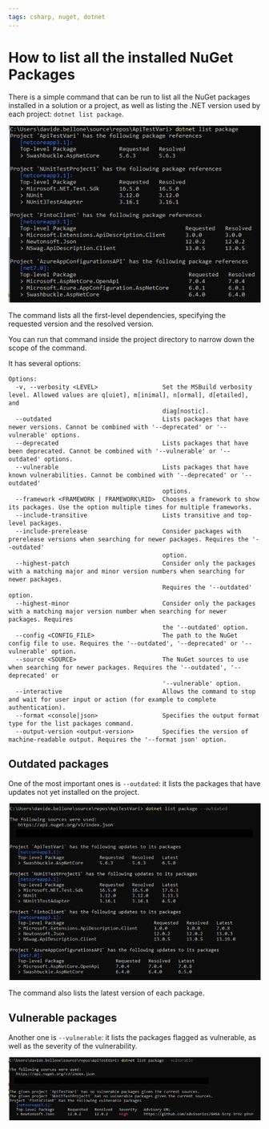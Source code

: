 ```yaml
---
tags: csharp, nuget, dotnet
---
```


# How to list all the installed NuGet Packages

There is a simple command that can be run to list all the NuGet packages installed in a solution or a project, as well as listing the .NET version used by each project: `dotnet list package`.

![NuGet packages installed across the solution](./solution-packages.png)

The command lists all the first-level dependencies, specifying the requested version and the resolved version.

You can run that command inside the project directory to narrow down the scope of the command.

It has several options:

```plaintext
Options:
  -v, --verbosity <LEVEL>                  Set the MSBuild verbosity level. Allowed values are q[uiet], m[inimal], n[ormal], d[etailed], and
                                           diag[nostic].
  --outdated                               Lists packages that have newer versions. Cannot be combined with '--deprecated' or '--vulnerable' options.
  --deprecated                             Lists packages that have been deprecated. Cannot be combined with '--vulnerable' or '--outdated' options.
  --vulnerable                             Lists packages that have known vulnerabilities. Cannot be combined with '--deprecated' or '--outdated'
                                           options.
  --framework <FRAMEWORK | FRAMEWORK\RID>  Chooses a framework to show its packages. Use the option multiple times for multiple frameworks.
  --include-transitive                     Lists transitive and top-level packages.
  --include-prerelease                     Consider packages with prerelease versions when searching for newer packages. Requires the '--outdated'
                                           option.
  --highest-patch                          Consider only the packages with a matching major and minor version numbers when searching for newer packages.
                                           Requires the '--outdated' option.
  --highest-minor                          Consider only the packages with a matching major version number when searching for newer packages. Requires
                                           the '--outdated' option.
  --config <CONFIG_FILE>                   The path to the NuGet config file to use. Requires the '--outdated', '--deprecated' or '--vulnerable' option.
  --source <SOURCE>                        The NuGet sources to use when searching for newer packages. Requires the '--outdated', '--deprecated' or
                                           '--vulnerable' option.
  --interactive                            Allows the command to stop and wait for user input or action (for example to complete authentication).
  --format <console|json>                  Specifies the output format type for the list packages command.
  --output-version <output-version>        Specifies the version of machine-readable output. Requires the '--format json' option.
```

## Outdated packages

One of the most important ones is `--outdated`: it lists the packages that have updates not yet installed on the project.

![List NuGet outdated packages](./outdated-packages.png)

The command also lists the latest version of each package.

## Vulnerable packages

Another one is `--vulnerable`: it lists the packages flagged as vulnerable, as well as the severity of the vulnerability.

![NuGet vulnerable packages](./vulnerable-packages.png)
